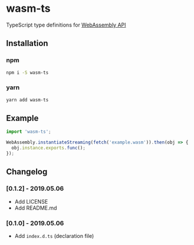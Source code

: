 # wasm-ts

TypeScript type definitions for [WebAssembly API](https://developer.mozilla.org/en-US/docs/WebAssembly)

## Installation

### npm

```bash
npm i -S wasm-ts
```

### yarn

```bash
yarn add wasm-ts
```

## Example

```typescript
import 'wasm-ts';

WebAssembly.instantiateStreaming(fetch('example.wasm')).then(obj => {
  obj.instance.exports.func();
});
```

## Changelog

### [0.1.2] - 2019.05.06

- Add LICENSE
- Add README.md

### [0.1.0] - 2019.05.06

- Add ``index.d.ts`` (declaration file)
